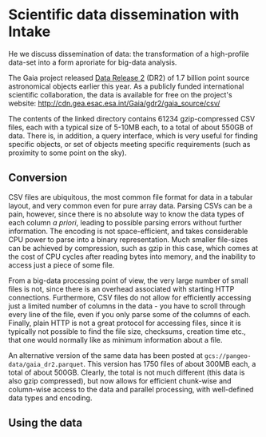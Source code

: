 # Scientific data dissemination with Intake

He we discuss dissemination of data: the transformation of a high-profile data-set into
a form aproriate for big-data analysis.

The Gaia project released [Data Release 2](https://www.cosmos.esa.int/web/gaia/dr2) (DR2)
of 1.7 billion point source astronomical objects earlier this year. As a publicly funded
international scientific collaboration, the data is available for free on the project's
website: http://cdn.gea.esac.esa.int/Gaia/gdr2/gaia_source/csv/

The contents of the linked directory contains 61234 gzip-compressed CSV files, each with
a typical size of 5-10MB each, to a total of about 550GB of data. There is, in addition,
a query interface, which is very useful for finding specific objects, or set of objects
meeting specific requirements (such as proximity to some point on the sky).

## Conversion

CSV files are ubiquitous, the most common file format for data in a tabular layout, and
very common even for pure array data. Parsing CSVs can be a pain, however, since
there is no absolute way to know the data types of each column *a priori*, leading to
possible parsing errors without further information. The encoding is not space-efficient,
and takes considerable CPU power to parse into a binary representation.
Much smaller file-sizes can be achieved by
compression, such as gzip in this case, which comes at the cost of CPU cycles after reading
bytes into memory, and the inability to access just a piece of some file. 

From a big-data processing point of view, the
very large number of small files is not, since there is an overhead associated with starting
HTTP connections. Furthermore, CSV files do not allow for efficiently accessing just a limited number of
columns in the data - you have to scroll through every line of the file, even if you only parse
some of the columns of each. Finally, plain HTTP is not a great protocol for accessing files,
since it is typically not possible to find the file size, checksums, creation time etc., that
one would normally like as minimum information about a file.

An alternative version of the same data has been posted at 
`gcs://pangeo-data/gaia_dr2.parquet`. This version has 1750 files of about 300MB each, a total
of about 500GB. Clearly, the total is not much different (this data is also gzip compressed),
but now allows for efficient chunk-wise and column-wise access to the data and parallel
processing, with well-defined data types and encoding.

## Using the data


